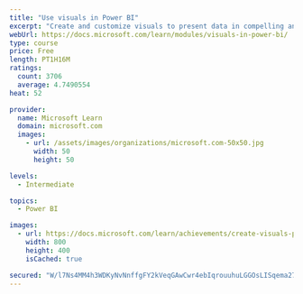 ```yaml
---
title: "Use visuals in Power BI"
excerpt: "Create and customize visuals to present data in compelling and insightful ways."
webUrl: https://docs.microsoft.com/learn/modules/visuals-in-power-bi/
type: course
price: Free
length: PT1H16M
ratings:
  count: 3706
  average: 4.7490554
heat: 52

provider:
  name: Microsoft Learn
  domain: microsoft.com
  images:
    - url: /assets/images/organizations/microsoft.com-50x50.jpg
      width: 50
      height: 50

levels:
  - Intermediate

topics:
  - Power BI

images:
  - url: https://docs.microsoft.com/learn/achievements/create-visuals-power-bi-desktop-social.png
    width: 800
    height: 400
    isCached: true

secured: "W/l7Ns4MM4h3WDKyNvNnffgFY2kVeqGAwCwr4ebIqrouuhuLGGOsLISqema27nGWuBX8M2vuzqkswU/F/EvqKsa7YExuYOndJm43hbPrnpWzieJxAsKFH5qeXaT3vZsGUCOErXrSZtbBH6z7YhKHKmF4Lo6uIyPdLaQzJK47pr2OrEFnSPP2r6zkR6LGrfn+SKKD1ZSMctgULEw5vPK27qfXCL6kyv+KgnNz4yoVmZ/ySmGjqspd9m3b7+GM+DjOCAr0r7ma7Qi0JDbuTQTFjoBx6p2gw+rATKmkbtJMVAr5Q9yBhaZtYRrYhC4DqfTwTMHkWdCpcejgX85duDwp4NYo3fR5XpfiiAzBs8MPVOCJVQ5Z5pqKjHyGno20l/oD/NSJ51FFxyuHRXKDr2P6pxYYPD9zCI4vlfwwVSRmJF0=;cADglZUdn7IFA1HfzsAk4w=="
---
```



